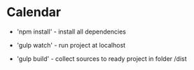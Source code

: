 # Calendar

* 'npm install'  - install all dependencies
* 'gulp watch' - run project at localhost

* 'gulp build'  - collect sources to ready project in folder /dist
